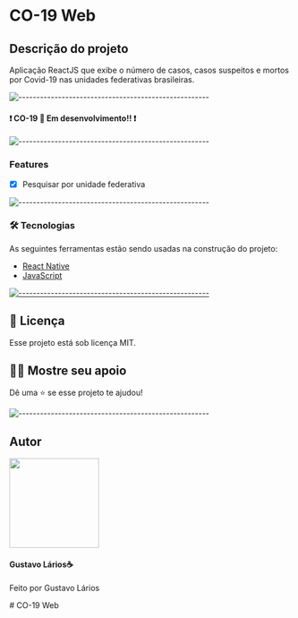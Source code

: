 # CO-19 Web

## Descrição do projeto

Aplicação ReactJS que exibe o número de casos, casos suspeitos e mortos por Covid-19 nas unidades federativas brasileiras.

![-----------------------------------------------------](https://raw.githubusercontent.com/andreasbm/readme/master/assets/lines/colored.png)

<h4 align="left"> 
	❗ CO-19 🚀 Em desenvolvimento!! ❗
</h4>

![-----------------------------------------------------](https://raw.githubusercontent.com/andreasbm/readme/master/assets/lines/colored.png)

### Features

- [x] Pesquisar por unidade federativa

![-----------------------------------------------------](https://raw.githubusercontent.com/andreasbm/readme/master/assets/lines/colored.png)

### 🛠 Tecnologias

As seguintes ferramentas estão sendo usadas na construção do projeto:

- [React Native](https://pt-br.reactjs.org/)
- [JavaScript](https://www.javascript.com/)

[![-----------------------------------------------------](https://raw.githubusercontent.com/andreasbm/readme/master/assets/lines/colored.png)](#licensa)

## 📝 Licença <a name="licenca"></a>

Esse projeto está sob licença MIT.

## :man_astronaut: Mostre seu apoio

Dê uma ⭐️ se esse projeto te ajudou!

![-----------------------------------------------------](https://raw.githubusercontent.com/andreasbm/readme/master/assets/lines/colored.png)

## Autor

<img width="160px" src="https://avatars.githubusercontent.com/u/72306241?s=460&u=0b8ef2e0717d25df7f5cb5a783a1fe450beeb5d6&v=4">
<h4>Gustavo Lários☕</h4>
<p>Feito por Gustavo Lários</p>
# CO-19 Web
